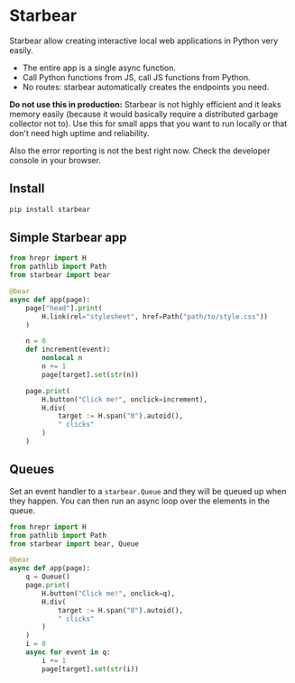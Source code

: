 
# Starbear

Starbear allow creating interactive local web applications in Python very easily.

* The entire app is a single async function.
* Call Python functions from JS, call JS functions from Python.
* No routes: starbear automatically creates the endpoints you need.

**Do not use this in production:** Starbear is not highly efficient and it leaks memory easily (because it would basically require a distributed garbage collector not to). Use this for small apps that you want to run locally or that don't need high uptime and reliability.

Also the error reporting is not the best right now. Check the developer console in your browser.


## Install

```bash
pip install starbear
```


## Simple Starbear app


```python
from hrepr import H
from pathlib import Path
from starbear import bear

@bear
async def app(page):
    page["head"].print(
        H.link(rel="stylesheet", href=Path("path/to/style.css"))
    )

    n = 0
    def increment(event):
        nonlocal n
        n += 1
        page[target].set(str(n))

    page.print(
        H.button("Click me!", onclick=increment),
        H.div(
            target := H.span("0").autoid(),
            " clicks"
        )
    )
```


## Queues

Set an event handler to a `starbear.Queue` and they will be queued up when they happen. You can then run an async loop over the elements in the queue.


```python
from hrepr import H
from pathlib import Path
from starbear import bear, Queue

@bear
async def app(page):
    q = Queue()
    page.print(
        H.button("Click me!", onclick=q),
        H.div(
            target := H.span("0").autoid(),
            " clicks"
        )
    )
    i = 0
    async for event in q:
        i += 1
        page[target].set(str(i))
```
